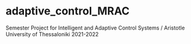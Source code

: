 # adaptive_control_MRAC
Semester Project for Intelligent and Adaptive Control Systems / Aristotle University of Thessaloniki 2021-2022
